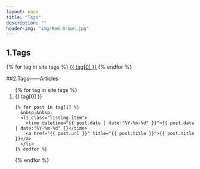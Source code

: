 ```yaml
---
layout: page
title: "Tags"
description: ""  
header-img: "img/Red-Brown.jpg"  
---
```


## 1.Tags

<div id='tag_cloud'>
{% for tag in site.tags %}
<a href="#{{ tag[0] }}" title="{{ tag[0] }}" rel="{{ tag[1].size }}">{{ tag[0] }}</a>
{% endfor %}
</div>

##2.Tags——Articles

<ol class="listing">
{% for tag in site.tags %}
    <li class="listing-seperator" id="{{ tag[0] }}">{{ tag[0] }}</li>

	{% for post in tag[1] %}
	  &nbsp;&nbsp;
	  <li class="listing-item">
	  	<time datetime="{{ post.date | date:"%Y-%m-%d" }}">{{ post.date | date:"%Y-%m-%d" }}</time>
	  	<a href="{{ post.url }}" title="{{ post.title }}">{{ post.title }}</a>
	  </li>
	{% endfor %}
{% endfor %}
</ol>

<script src="/media/js/jquery.tagcloud.js" type="text/javascript" charset="utf-8"></script> 
<script language="javascript">
$.fn.tagcloud.defaults = {
    size: {start: 1, end: 1, unit: 'em'},
      color: {start: '#f8e0e6', end: '#ff3333'}
};

$(function () {
    $('#tag_cloud a').tagcloud();
});
</script>
